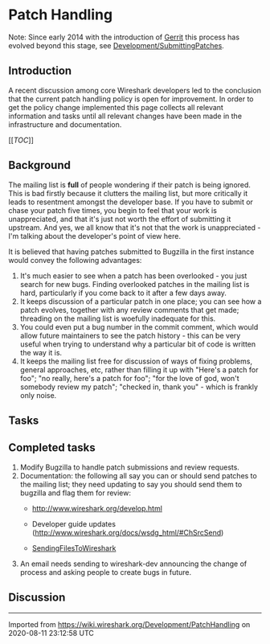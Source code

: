 # Patch Handling

Note: Since early 2014 with the introduction of [Gerrit](https://code.wireshark.org/review) this process has evolved beyond this stage, see [Development/SubmittingPatches](/Development/SubmittingPatches).

## Introduction

A recent discussion among core Wireshark developers led to the conclusion that the current patch handling policy is open for improvement. In order to get the policy change implemented this page collects all relevant information and tasks until all relevant changes have been made in the infrastructure and documentation.

[[_TOC_]]

## Background

The mailing list is **full** of people wondering if their patch is being ignored. This is bad firstly because it clutters the mailing list, but more critically it leads to resentment amongst the developer base. If you have to submit or chase your patch five times, you begin to feel that your work is unappreciated, and that it's just not worth the effort of submitting it upstream. And yes, we all know that it's not that the work is unappreciated - I'm talking about the developer's point of view here.

It is believed that having patches submitted to Bugzilla in the first instance would convey the following advantages:

1.  It's much easier to see when a patch has been overlooked - you just search for new bugs. Finding overlooked patches in the mailing list is hard, particularly if you come back to it after a few days away.
2.  It keeps discussion of a particular patch in one place; you can see how a patch evolves, together with any review comments that get made; threading on the mailing list is woefully inadequate for this.
3.  You could even put a bug number in the commit comment, which would allow future maintainers to see the patch history - this can be very useful when trying to understand why a particular bit of code is written the way it is.
4.  It keeps the mailing list free for discussion of ways of fixing problems, general approaches, etc, rather than filling it up with "Here's a patch for foo"; "no really, here's a patch for foo"; "for the love of god, won't somebody review my patch"; "checked in, thank you" - which is frankly only noise.

## Tasks

## Completed tasks

1.  Modify Bugzilla to handle patch submissions and review requests.
2.  Documentation: the following all say you can or should send patches to the mailing list; they need updating to say you should send them to bugzilla and flag them for review:
      - <http://www.wireshark.org/develop.html>
    
      - Developer guide updates (<http://www.wireshark.org/docs/wsdg_html/#ChSrcSend>)
    
      - [SendingFilesToWireshark](/SendingFilesToWireshark)
3.  An email needs sending to wireshark-dev announcing the change of process and asking people to create bugs in future.

## Discussion

---

Imported from https://wiki.wireshark.org/Development/PatchHandling on 2020-08-11 23:12:58 UTC
